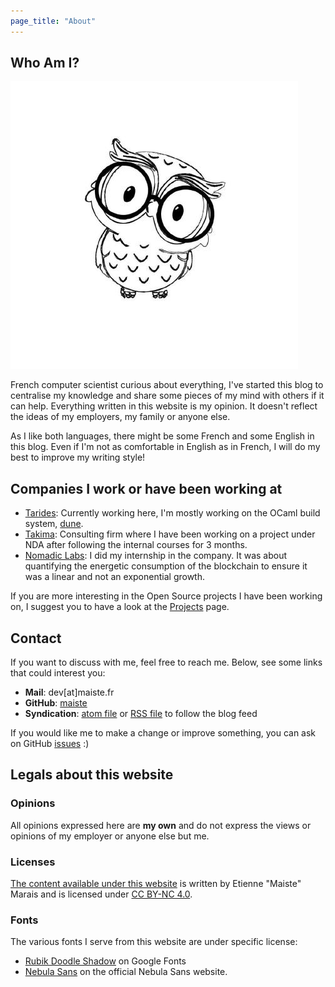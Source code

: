 ```yaml
---
page_title: "About"
---
```


## Who Am I?

<!-- HACK: HTML is needed to give a finner control on the look. -->
<div class="profile">
    <img alt="Profile" src="/static/images/about/profile.jpg" />
    <div>
        <p>
            French computer scientist curious about everything, I've started this blog to
            centralise my knowledge and share some pieces of my mind with others if it can
            help. Everything written in this website is my opinion. It doesn't reflect the
            ideas of my employers, my family or anyone else.
        </p>
        <p>
            As I like both languages, there might be some French and some English in this
            blog. Even if I'm not as comfortable in English as in French, I will do my best
            to improve my writing style!
        </p>
    </div>
</div>

## Companies I work or have been working at

- [Tarides](https://tarides.com/): Currently working here, I'm mostly working
  on the OCaml build system, [dune](https://github.com/ocaml/dune).
- [Takima](https://www.takima.fr/): Consulting firm where I have been working
  on a project under NDA after following the internal courses for 3 months.
- [Nomadic Labs](https://www.nomadic-labs.com/): I did my internship in the
  company. It was about quantifying the energetic consumption of the blockchain
  to ensure it was a linear and not an exponential growth.

If you are more interesting in the Open Source projects I have been working on,
I suggest you to have a look at the [Projects](/projects) page.

<!-- TODO: Add more details about the company and my work there -->

## Contact

If you want to discuss with me, feel free to reach me. Below, see some links
that could interest you:

- **Mail**: dev[at]maiste.fr
- **GitHub**: [maiste](https://github.com/maiste)
- **Syndication**: [atom file](/atom.xml) or [RSS file](./rss.xml) to follow the blog
  feed

If you would like me to make a change or improve something, you can ask on
GitHub [issues](https://github.com/maiste/maiste.fr/issues) :)

## Legals about this website

### Opinions

All opinions expressed here are <strong>my own</strong> and do not express the
views or opinions of my employer or anyone else but me.

### Licenses

[The content available under this website](https://maiste.fr) is written by Etienne "Maiste"
Marais and is licensed under [CC BY-NC
4.0](https://creativecommons.org/licenses/by-nc/4.0/?ref=chooser-v1").

### Fonts

The various fonts I serve from this website are under specific license:

- [Rubik Doodle Shadow](https://fonts.google.com/specimen/Rubik+Doodle+Shadow/license) on Google Fonts
- [Nebula Sans](https://www.nebulasans.com/license/) on the official Nebula Sans website.
